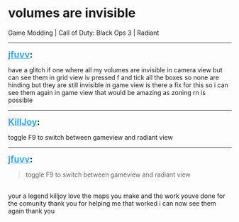 # volumes are invisible
Game Modding | Call of Duty: Black Ops 3 | Radiant

---
<strong style="font-size: 1.4em;"><span style="text-decoration: underline;text-decoration-color: #34a7f9;"><span style="color:#34a7f9;">jfuvv</span></span>:</strong>

<p>have a glitch if one where all my volumes are invisible in camera view but can see them in grid view iv pressed f and tick all the boxes so none are hinding but they are still invisible in game view is there a fix for this so i can see them again in game view that would be amazing as zoning rn is possible</p>

---
<strong style="font-size: 1.4em;"><span style="text-decoration: underline;text-decoration-color: #34a7f9;"><span style="color:#34a7f9;">KillJoy</span></span>:</strong>

<p>toggle F9 to switch between gameview and radiant view</p>

---
<strong style="font-size: 1.4em;"><span style="text-decoration: underline;text-decoration-color: #34a7f9;"><span style="color:#34a7f9;">jfuvv</span></span>:</strong>

<p><blockquote>toggle F9 to switch between gameview and radiant view<br /></blockquote><br />your a legend killjoy love the maps you make and the work youve done for the comunity thank you for helping me that worked i can now see them again thank you</p>
